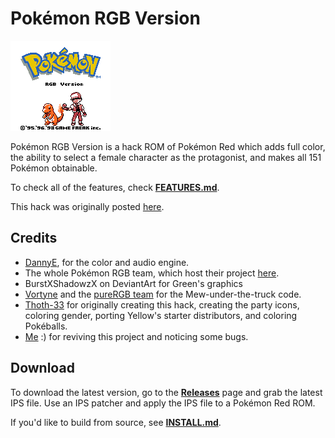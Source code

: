 # Pokémon RGB Version

![Title screen](images/titlescreen.png)

Pokémon RGB Version is a hack ROM of Pokémon Red which adds full color, the ability to select a female character as the protagonist, and makes all 151 Pokémon obtainable.

To check all of the features, check [**FEATURES.md**](FEATURES.md).

This hack was originally posted [here](https://www.romhacking.net/hacks/8100/).

## Credits

- [DannyE](https://github.com/dannye), for the color and audio engine.
- The whole Pokémon RGB team, which host their project [here](https://github.com/dannye/pokered-gbc).
- BurstXShadowzX on DeviantArt for Green's graphics
- [Vortyne](https://github.com/Vortyne) and the [pureRGB team](https://github.com/Vortyne/pureRGB) for the Mew-under-the-truck code.
- [Thoth-33](https://github.com/thoth-33) for originally creating this hack, creating the party icons, coloring gender, porting Yellow's starter distributors, and coloring Pokéballs.
- [Me](https://github.com/jamescastells) :) for reviving this project and noticing some bugs.

## Download

To download the latest version, go to the [**Releases**](https://github.com/jamescastells/pokemon-rgb/releases) page and grab the latest IPS file. Use an IPS patcher and apply the IPS file to a Pokémon Red ROM.

If you'd like to build from source, see [**INSTALL.md**](INSTALL.md).